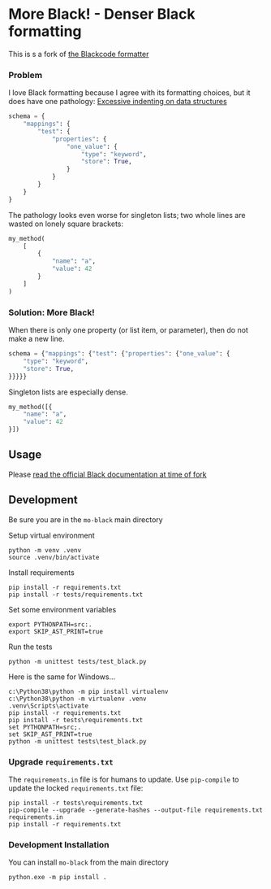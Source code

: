 
# More Black! - Denser Black formatting

This is s a fork of [the Blackcode formatter](https://github.com/psf/black)

### Problem

I love Black formatting because I agree with its formatting choices, but it does have one pathology: [Excessive indenting on data structures](https://github.com/psf/black/issues/626)

```python
schema = {
    "mappings": {
        "test": {
            "properties": {
                "one_value": {
                    "type": "keyword",
                    "store": True,
                }
            }
        }
    }
}
```

The pathology looks even worse for singleton lists; two whole lines are wasted on lonely square brackets:  

```python
my_method(
    [
        {
            "name": "a",
            "value": 42
        }
    ]
)
```


### Solution: More Black!

When there is only one property (or list item, or parameter), then do not make a new line.

```python
schema = {"mappings": {"test": {"properties": {"one_value": {
    "type": "keyword", 
    "store": True,
}}}}}

```

Singleton lists are especially dense. 

```python
my_method([{
    "name": "a",
    "value": 42
}])
```


## Usage

Please [read the official Black documentation at time of fork](https://github.com/psf/black/blob/537ea8df35b1004bdb228b483907fb5dd92e5257/README.md#usage)


## Development

Be sure you are in the `mo-black` main directory

Setup virtual environment

    python -m venv .venv
    source .venv/bin/activate

Install requirements 

    pip install -r requirements.txt
    pip install -r tests/requirements.txt

Set some environment variables

    export PYTHONPATH=src:.
    export SKIP_AST_PRINT=true

Run the tests 

    python -m unittest tests/test_black.py

Here is the same for Windows...

    c:\Python38\python -m pip install virtualenv
    c:\Python38\python -m virtualenv .venv             
    .venv\Scripts\activate
    pip install -r requirements.txt
    pip install -r tests\requirements.txt
    set PYTHONPATH=src;.
    set SKIP_AST_PRINT=true
    python -m unittest tests\test_black.py

### Upgrade `requirements.txt`

The `requirements.in` file is for humans to update.  Use `pip-compile` to update the locked `requirements.txt` file:

    pip install -r tests\requirements.txt
    pip-compile --upgrade --generate-hashes --output-file requirements.txt requirements.in
    pip install -r requirements.txt

### Development Installation

You can install `mo-black` from the main directory

    python.exe -m pip install .
